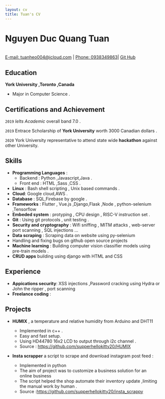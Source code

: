 ```yaml
--- 
layout: cv
title: Tuan's CV
---
```



# Nguyen Duc Quang Tuan 
<br> 
<div id="webaddress">
<a href="">E-mail: tuanheo004@icloud.com</a>
| <a href="">Phone: 0938349863</a>| 
<a href="https://github.com/supperhellokitty20">Git Hub</a>
</div>

## Education
  __York University ,Toronto ,Canada__   

- Major in Computer Science . 
 
## Certifications and Achievement 

`2019`
 *Ielts Academic*  overall band 7.0 .  

`2019` 
Entrace Scholarship of **York University** worth 3000 Canadian dollars .  

`2020`
York University representative to attend state wide **hackathon**  against other University.  


## Skills 
- __Programming Languages__ : 
    - Backend : Python ,Javascript,Java .
    - Front end : HTML ,Sass ,CSS  .
- __Linux__ : Bash shell scripting , Unix based commands .  
- __Cloud__: Google cloud,AWS .  
- __Database__ : SQL,Firebase by google .  
- __Frameworks__ : Flutter , Vue.js ,Django,Flask ,Node , python-selenium ,Tensorflow   
- __Embeded system__ : protyping , CPU design , RISC-V instruction set .  
- __Git__ : Using git protocols , unit testing .  
- __Security and cryptography__ : Wifi sniffing , MITM attacks , web-server port scanning , SQL injections ...   
- __Data scraping__ : Scraping data on website using py-selenium 
- Handling and fixing bugs on github open source projects  
- __Machine learning__ : Building computer vision  classifier models using pre-train models . 
- __CRUD apps__ building using django with HTML and CSS

## Experience 
- __Appications security__: XSS injections ,Password cracking using Hydra or John the ripper , port scanning  
- __Freelance coding__ :  

## Projects 
- __HUMIX__ , a temperature and relative humidity from Arduino and DHT11  
    - Implemented in c++ . 
    - Easy and fast setup.  
    - Using HD44780 16x2 LCD to output through i2c channel .
    - Source : https://github.com/supperhellokitty20/HUMIX 

- __Insta scrapper__  a script to scrape and download instagram post feed : 
    - Implemented in python 
    - The aim of project was to customize a business solution for an online business 
    - The script helped the shop automate their inventory update ,limiting the manual work by human .  
    - Source :https://github.com/supperhellokitty20/insta_scrappy 

<!-- ### Footer

Last updated: May 2013 -->


